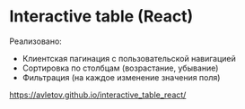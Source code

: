 # Interactive table (React)

Реализовано:

- Клиентская пагинация с пользовательской навигацией
- Сортировка по столбцам (возрастание, убывание)
- Фильтрация (на каждое изменение значения поля)

https://avletov.github.io/interactive_table_react/